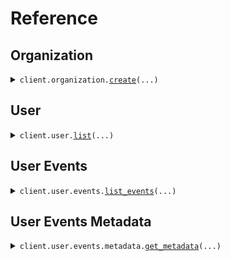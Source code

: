 # Reference
## Organization
<details><summary><code>client.organization.<a href="src/seed/organization/client.py">create</a>(...)</code></summary>
<dl>
<dd>

#### 📝 Description

<dl>
<dd>

<dl>
<dd>

Create a new organization.
</dd>
</dl>
</dd>
</dl>

#### 🔌 Usage

<dl>
<dd>

<dl>
<dd>

```python
from seed import SeedMixedFileDirectory

client = SeedMixedFileDirectory(
    base_url="https://yourhost.com/path/to/api",
)
client.organization.create(
    name="string",
)

```
</dd>
</dl>
</dd>
</dl>

#### ⚙️ Parameters

<dl>
<dd>

<dl>
<dd>

**name:** `str` 
    
</dd>
</dl>

<dl>
<dd>

**request_options:** `typing.Optional[RequestOptions]` — Request-specific configuration.
    
</dd>
</dl>
</dd>
</dl>


</dd>
</dl>
</details>

## User
<details><summary><code>client.user.<a href="src/seed/user/client.py">list</a>(...)</code></summary>
<dl>
<dd>

#### 📝 Description

<dl>
<dd>

<dl>
<dd>

List all users.
</dd>
</dl>
</dd>
</dl>

#### 🔌 Usage

<dl>
<dd>

<dl>
<dd>

```python
from seed import SeedMixedFileDirectory

client = SeedMixedFileDirectory(
    base_url="https://yourhost.com/path/to/api",
)
client.user.list(
    limit=1,
)

```
</dd>
</dl>
</dd>
</dl>

#### ⚙️ Parameters

<dl>
<dd>

<dl>
<dd>

**limit:** `typing.Optional[int]` — The maximum number of results to return.
    
</dd>
</dl>

<dl>
<dd>

**request_options:** `typing.Optional[RequestOptions]` — Request-specific configuration.
    
</dd>
</dl>
</dd>
</dl>


</dd>
</dl>
</details>

## User Events
<details><summary><code>client.user.events.<a href="src/seed/user/events/client.py">list_events</a>(...)</code></summary>
<dl>
<dd>

#### 📝 Description

<dl>
<dd>

<dl>
<dd>

List all user events.
</dd>
</dl>
</dd>
</dl>

#### 🔌 Usage

<dl>
<dd>

<dl>
<dd>

```python
from seed import SeedMixedFileDirectory

client = SeedMixedFileDirectory(
    base_url="https://yourhost.com/path/to/api",
)
client.user.events.list_events(
    limit=1,
)

```
</dd>
</dl>
</dd>
</dl>

#### ⚙️ Parameters

<dl>
<dd>

<dl>
<dd>

**limit:** `typing.Optional[int]` — The maximum number of results to return.
    
</dd>
</dl>

<dl>
<dd>

**request_options:** `typing.Optional[RequestOptions]` — Request-specific configuration.
    
</dd>
</dl>
</dd>
</dl>


</dd>
</dl>
</details>

## User Events Metadata
<details><summary><code>client.user.events.metadata.<a href="src/seed/user/events/metadata/client.py">get_metadata</a>(...)</code></summary>
<dl>
<dd>

#### 📝 Description

<dl>
<dd>

<dl>
<dd>

Get event metadata.
</dd>
</dl>
</dd>
</dl>

#### 🔌 Usage

<dl>
<dd>

<dl>
<dd>

```python
from seed import SeedMixedFileDirectory

client = SeedMixedFileDirectory(
    base_url="https://yourhost.com/path/to/api",
)
client.user.events.metadata.get_metadata(
    id="string",
)

```
</dd>
</dl>
</dd>
</dl>

#### ⚙️ Parameters

<dl>
<dd>

<dl>
<dd>

**id:** `Id` 
    
</dd>
</dl>

<dl>
<dd>

**request_options:** `typing.Optional[RequestOptions]` — Request-specific configuration.
    
</dd>
</dl>
</dd>
</dl>


</dd>
</dl>
</details>

